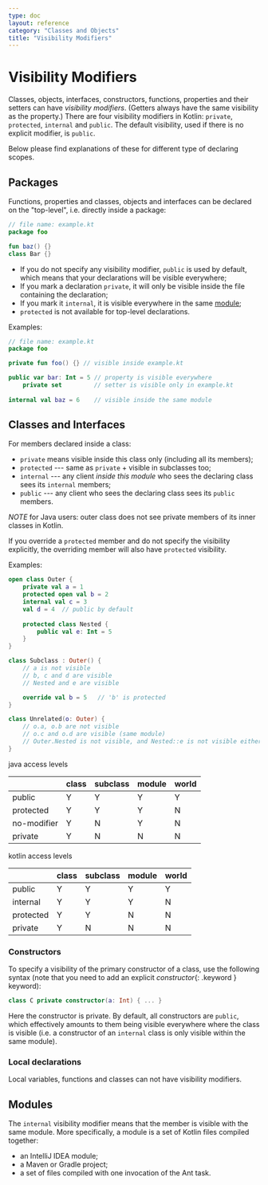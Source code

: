 ```yaml
---
type: doc
layout: reference
category: "Classes and Objects"
title: "Visibility Modifiers"
---
```


# Visibility Modifiers

Classes, objects, interfaces, constructors, functions, properties and their setters can have _visibility modifiers_.
(Getters always have the same visibility as the property.) 
There are four visibility modifiers in Kotlin: `private`, `protected`, `internal` and `public`.
The default visibility, used if there is no explicit modifier, is `public`.

Below please find explanations of these for different type of declaring scopes.
  
## Packages
  
Functions, properties and classes, objects and interfaces can be declared on the "top-level", i.e. directly inside a package:
  
``` kotlin
// file name: example.kt
package foo

fun baz() {}
class Bar {}
```

* If you do not specify any visibility modifier, `public` is used by default, which means that your declarations will be
visible everywhere;
* If you mark a declaration `private`, it will only be visible inside the file containing the declaration;
* If you mark it `internal`, it is visible everywhere in the same [module](#modules);
* `protected` is not available for top-level declarations.

Examples:

``` kotlin
// file name: example.kt
package foo

private fun foo() {} // visible inside example.kt

public var bar: Int = 5 // property is visible everywhere
    private set         // setter is visible only in example.kt
    
internal val baz = 6    // visible inside the same module
```

## Classes and Interfaces

For members declared inside a class:

* `private` means visible inside this class only (including all its members);
* `protected` --- same as `private` + visible in subclasses too;
* `internal` --- any client *inside this module* who sees the declaring class sees its `internal` members;
* `public` --- any client who sees the declaring class sees its `public` members.

*NOTE* for Java users: outer class does not see private members of its inner classes in Kotlin.

If you override a `protected` member and do not specify the visibility explicitly, the overriding member will also have `protected` visibility.
 
Examples:

``` kotlin
open class Outer {
    private val a = 1
    protected open val b = 2
    internal val c = 3
    val d = 4  // public by default
    
    protected class Nested {
        public val e: Int = 5
    }
}

class Subclass : Outer() {
    // a is not visible
    // b, c and d are visible
    // Nested and e are visible

    override val b = 5   // 'b' is protected
}

class Unrelated(o: Outer) {
    // o.a, o.b are not visible
    // o.c and o.d are visible (same module)
    // Outer.Nested is not visible, and Nested::e is not visible either 
}
```

java access levels

| 	        |  class   | subclass | module | world |
|-----------|----------|----------|--------|-------|
|public     |    Y     |     Y    |    Y   |   Y   |
|protected  |    Y     |     Y    |    Y   |   N   |
|no-modifier|    Y     |     N    |    Y   |   N   |
|private    |    Y     |     N    |    N   |   N   |

kotlin access levels

| 	         |   class  | subclass | module | world |
|------------|----------|----------|--------|-------|
| public     |    Y     |     Y    |    Y   |   Y   |
| internal	 |    Y     |     Y    |    Y   |   N   |
| protected	 |    Y     |     Y    |    N   |   N   |
| private 	 |    Y     |     N    |    N   |   N   |

### Constructors

To specify a visibility of the primary constructor of a class, use the following syntax (note that you need to add an
explicit *constructor*{: .keyword } keyword):

``` kotlin
class C private constructor(a: Int) { ... }
```

Here the constructor is private. By default, all constructors are `public`, which effectively
amounts to them being visible everywhere where the class is visible (i.e. a constructor of an `internal` class is only 
visible within the same module).
     
### Local declarations
     
Local variables, functions and classes can not have visibility modifiers.


## Modules

The `internal` visibility modifier means that the member is visible with the same module. More specifically,
a module is a set of Kotlin files compiled together:

  * an IntelliJ IDEA module;
  * a Maven or Gradle project;
  * a set of files compiled with one invocation of the <kotlinc> Ant task.
